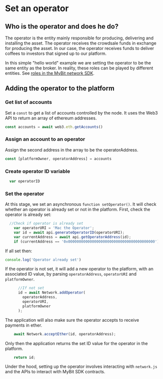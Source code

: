 # Set an operator

## Who is the operator and does he do?

The operator is the entity mainly responsible for producing, delivering and installing the asset. The operator receives the crowdsale funds in exchange for producing the asset. In our case, the operator receives funds to deliver coffees to investors that signed up to our platform. 

In this simple "hello world" example we are setting the operator to be the same entity as the broker. In reality, these roles can be played by different entities. See [roles in the MyBit network SDK](https://developer.mybit.io/network/#roles). 

## Adding the operator to the platform

### Get list of accounts 

Set a `const` to get a list of accounts controlled by the node. It uses the Web3 API to return an array of ethereum addresses. 

```javascript
const accounts = await web3.eth.getAccounts()
```

### Assign an account to an operator

Assign the second address in the array to be the operatorAddress.

```javascript
const [platformOwner, operatorAddress] = accounts
```

### Create operator ID variable 

```javascript
  var operatorID
```

### Set the operator

At this stage, we set an asynchronous `function setOperator()`. It will check whether an operator is already set or not in the platform. First, check the operator is already set: 

```javascript
  //Check if operator is already set
    var operatorURI = 'Mac the Operator';
    var id = await api.generateOperatorID(operatorURI);
    var currentAddress = await api.getOperatorAddress(id);
    if (currentAddress == '0x0000000000000000000000000000000000000000')
```

If all set then:

```javascript
console.log('Operator already set')
```

If the operator is not set, it will add a new operator to the platform, with an associated ID value, by parsing `operatorAddress`, `operatorURI` and `platformOwner`.

```javascript
      //If not set
      id = await Network.addOperator(
        operatorAddress,
        operatorURI,
        platformOwner
      );
```

The application will also make sure the operator accepts to receive payments in ether.

```javascript
    await Network.acceptEther(id, operatorAddress);
```

Only then the application  returns the set ID value for the operator in the platform. 

```javascript
    return id;
```

Under the hood, setting up the operator involves interacting with `network.js` and the APIs to interact with MyBit SDK contracts.  





